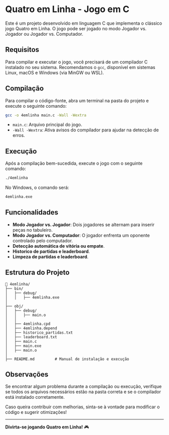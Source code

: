 # Quatro em Linha - Jogo em C

Este é um projeto desenvolvido em linguagem C que implementa o clássico jogo Quatro em Linha. O jogo pode ser jogado no modo Jogador vs. Jogador ou Jogador vs. Computador.

## Requisitos

Para compilar e executar o jogo, você precisará de um compilador C instalado no seu sistema. Recomendamos o `gcc`, disponível em sistemas Linux, macOS e Windows (via MinGW ou WSL).

## Compilação

Para compilar o código-fonte, abra um terminal na pasta do projeto e execute o seguinte comando:

```sh
gcc -o 4emlinha main.c -Wall -Wextra
```

- `main.c`: Arquivo principal do jogo.
- `-Wall -Wextra`: Ativa avisos do compilador para ajudar na detecção de erros.

## Execução

Após a compilação bem-sucedida, execute o jogo com o seguinte comando:

```sh
./4emlinha
```

No Windows, o comando será:

```sh
4emlinha.exe
```

## Funcionalidades

- **Modo Jogador vs. Jogador**: Dois jogadores se alternam para inserir peças no tabuleiro.
- **Modo Jogador vs. Computador**: O jogador enfrenta um oponente controlado pelo computador.
- **Detecção automática de vitória ou empate**.
- **Historico de partidas e leaderboard**.
- **Limpeza de partidas e leaderboard**.

## Estrutura do Projeto

```plaintext
📁 4emlinha/
├── bin/
│   ├── debug/
│   │   ├── 4emlinha.exe
│
├── obj/
│   ├── debug/
│   │   ├── main.o
│   │
│   ├── 4emlinha.cpd
│   ├── 4emlinha.depend
│   ├── historico_partidas.txt
│   ├── leaderboard.txt
│   ├── main.c
│   ├── main.exe
│   ├── main.o
│
├── README.md         # Manual de instalação e execução
```

## Observações

Se encontrar algum problema durante a compilação ou execução, verifique se todos os arquivos necessários estão na pasta correta e se o compilador está instalado corretamente.

Caso queira contribuir com melhorias, sinta-se à vontade para modificar o código e sugerir otimizações!

---

**Divirta-se jogando Quatro em Linha!** 🎮
